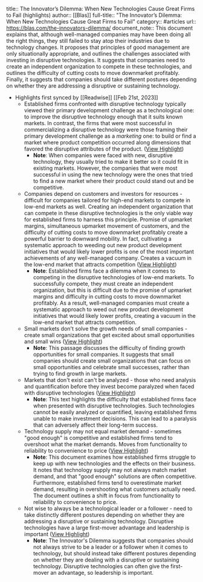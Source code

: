 title:: The Innovator’s Dilemma: When New Technologies Cause Great Firms to Fail (highlights)
author:: [[Blas]]
full-title:: "The Innovator’s Dilemma: When New Technologies Cause Great Firms to Fail"
category:: #articles
url:: https://blas.com/the-innovators-dilemma/
document_note:: This document explains that, although well-managed companies may have been doing all the right things, they still failed to stay atop their industries due to technology changes. It proposes that principles of good management are only situationally appropriate, and outlines the challenges associated with investing in disruptive technologies. It suggests that companies need to create an independent organization to compete in these technologies, and outlines the difficulty of cutting costs to move downmarket profitably. Finally, it suggests that companies should take different postures depending on whether they are addressing a disruptive or sustaining technology.

- Highlights first synced by [[Readwise]] [[Feb 21st, 2023]]
	- Established firms confronted with disruptive technology typically viewed their primary development challenge as a technological one: to improve the disruptive technology enough that it suits known markets. In contrast, the firms that were most successful in commercializing a disruptive technology were those framing their primary development challenge as a *marketing* one: to build or find a market where product competition occurred along dimensions that favored the disruptive attributes of the product. ([View Highlight](https://read.readwise.io/read/01gsrhkaqpch6xak8ghhrztc0w))
		- **Note**: When companies were faced with new, disruptive technology, they usually tried to make it better so it could fit in existing markets. However, the companies that were most successful in using the new technology were the ones that tried to find a new market where their product could stand out and be competitive.
	- Companies depend on customers and investors for resources - difficult for companies tailored for high-end markets to compete in low-end markets as well. Creating an independent organization that can compete in these disruptive technologies is the only viable way for established firms to harness this principle. Promise of upmarket margins, simultaneous upmarket movement of customers, and the difficulty of cutting costs to move downmarket profitably create a powerful barrier to downward mobility. In fact, cultivating a systematic approach to weeding out new product development initiatives that would likely lower profits is one of the most important achievements of any well-managed company. Creates a vacuum in the low-end market that attracts competition ([View Highlight](https://read.readwise.io/read/01gsrhf6kzxq6mrcmmt2y7er9h))
		- **Note**: Established firms face a dilemma when it comes to competing in the disruptive technologies of low-end markets. To successfully compete, they must create an independent organization, but this is difficult due to the promise of upmarket margins and difficulty in cutting costs to move downmarket profitably. As a result, well-managed companies must create a systematic approach to weed out new product development initiatives that would likely lower profits, creating a vacuum in the low-end market that attracts competition.
	- Small markets don't solve the growth needs of small companies - create small organizations that get excited about small opportunities and small wins ([View Highlight](https://read.readwise.io/read/01gsrhgne7hb0yc534en69xh42))
		- **Note**: This passage discusses the difficulty of finding growth opportunities for small companies. It suggests that small companies should create small organizations that can focus on small opportunities and celebrate small successes, rather than trying to find growth in large markets.
	- Markets that don't exist can't be analyzed - those who need analysis and quantification before they invest become paralyzed when faced with disruptive technologies ([View Highlight](https://read.readwise.io/read/01gsrhgqtvgf2fdjzfe99nqwmt))
		- **Note**: This text highlights the difficulty that established firms face when presented with disruptive technologies. Such technologies cannot be easily analyzed or quantified, leaving established firms unable to make investment decisions. This can lead to a paralysis that can adversely affect their long-term success.
	- Technology supply may not equal market demand - sometimes "good enough" is competitive and established firms tend to overshoot what the market demands. Moves from functionality to reliability to convenience to price ([View Highlight](https://read.readwise.io/read/01gsrhgtkj80n7rphbdrhb6x7m))
		- **Note**: This document examines how established firms struggle to keep up with new technologies and the effects on their business. It notes that technology supply may not always match market demand, and that "good enough" solutions are often competitive. Furthermore, established firms tend to overestimate market demand, resulting in overshooting what customers actually need. The document outlines a shift in focus from functionality to reliability to convenience to price.
	- Not wise to always be a technological leader or a follower - need to take distinctly different postures depending on whether they are addressing a disruptive or sustaining technology. Disruptive technologies have a large first-mover advantage and leadership is important ([View Highlight](https://read.readwise.io/read/01gsrhgxcrh7t69x033vckff2t))
		- **Note**: The Innovator's Dilemma suggests that companies should not always strive to be a leader or a follower when it comes to technology, but should instead take different postures depending on whether they are dealing with a disruptive or sustaining technology. Disruptive technologies can often give the first-mover an advantage, so leadership is important.
